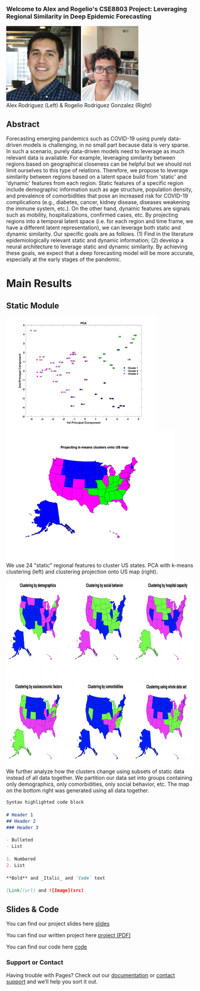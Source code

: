### Welcome to Alex and Rogelio's CSE8803 Project: Leveraging Regional Similarity in Deep Epidemic Forecasting

<img src="images/alex.jpg" width="200" height="200"/> <img src="images/rogelio.jpg" width="150" height="200"/>
<br>Alex Rodriguez (Left) & Rogelio Rodriguez Gonzalez (Right)



## Abstract
Forecasting emerging pandemics such as COVID-19 using purely data-driven models is challenging, in no small part because data is very sparse. In such a scenario, purely data-driven models need to leverage as much relevant data is available. For example, leveraging similarity between regions based on geographical closeness can be helpful but we should not limit ourselves to this type of relations. Therefore, we propose to leverage similarity between regions based on a latent space build from 'static' and 'dynamic' features from each region. Static features of a specific region include demographic information such as age structure, population density, and prevalence of comorbidities that pose an increased risk for COVID-19 complications (e.g., diabetes, cancer, kidney disease, diseases weakening the immune system, etc.). On the other hand, dynamic features are signals such as mobility, hospitalizations, confirmed cases, etc. By projecting regions into a temporal latent space (i.e. for each region and time frame, we have a different latent representation), we can leverage both static and dynamic similarity. Our specific goals are as follows. (1) Find in the literature epidemiologically relevant static and dynamic information; (2) develop a neural architecture to leverage static and dynamic similarity. By achieving these goals, we expect that a deep forecasting model will be more accurate, especially at the early stages of the pandemic.

# Main Results

## Static Module

<img src="images/figures/PCA.png" width="400" height="300"/><img src="images/figures/USMap_clusters.png" width="450" height="350"/>
<br> We use 24 "static" regional features to cluster US states. PCA  with k-means clustering (left) and clustering projection onto US map (right).


<img src="images/figures/different_groups_USMap_2.png" width="850" height="500"/>
<br> We further analyze how the clusters change using subsets of static data instead of all data together. We partition our data set into groups containing only demographics, only comorbidities, only social behavior, etc. The map on the bottom right was generated using all data together.



```markdown
Syntax highlighted code block

# Header 1
## Header 2
### Header 3

- Bulleted
- List

1. Numbered
2. List

**Bold** and _Italic_ and `Code` text

[Link](url) and ![Image](src)

```

## Slides & Code

You can find our project slides here [slides](https://github.com/RogerRln/Deep-Epidemic-Forecasting/blob/main/DOC/Project_slides.pptx)

You can find our written project here [project (PDF)](https://github.com/RogerRln/Deep-Epidemic-Forecasting/blob/main/DOC/)

You can find our code here [code](https://github.com/RogerRln/Deep-Epidemic-Forecasting/tree/main/SRC%20(code))


### Support or Contact

Having trouble with Pages? Check out our [documentation](https://docs.github.com/categories/github-pages-basics/) or [contact support](https://github.com/contact) and we’ll help you sort it out.
